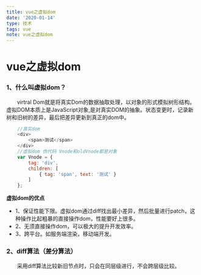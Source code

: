```yaml
---
title: vue之虚拟dom
date: '2020-01-14'
type: 技术
tags: vue
note: vue之虚拟dom
---
```

# vue之虚拟dom

### 1、什么叫虚拟dom？
&#8195;&#8195;virtral Dom就是将真实Dom的数据抽取处理，以对象的形式模拟树形结构。虚拟DOM本质上是JavaScript对象,是对真实DOM的抽象。状态变更时，记录新树和旧树的差异，最后把差异更新到真正的dom中。
```javascript
    //真实dom
    <div>
        <span>测试</span>
    </div>
    //虚拟dom 伪代码 Vnode和oldVnode都是对象
    var Vnode = {
        tag: 'div',
        children: [
            { tag: 'span', text: '测试' }
        ]
    };
```
**虚拟dom的优点**
+ 1、保证性能下限。虚拟dom通过diff找出最小差异，然后批量进行patch，这种操作比起粗暴的直接操作dom，性能要好上很多。
+ 2、无须直接操作dom，可以极大的提升开发效率。
+ 3、跨平台。如服务端渲染，移动端开发。
### 2、diff算法（差分算法）
&#8195;&#8195;采用diff算法比较新旧节点时，只会在同层级进行，不会跨层级比较。